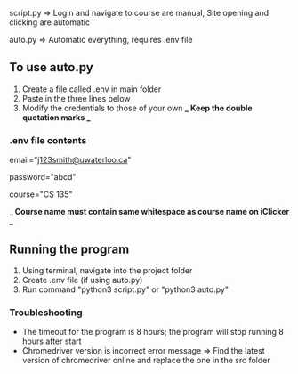 script.py => Login and navigate to course are manual, Site opening and clicking are automatic

auto.py => Automatic everything, requires .env file

## To use auto.py

1. Create a file called .env in main folder
2. Paste in the three lines below
3. Modify the credentials to those of your own
   **_ Keep the double quotation marks _**

### .env file contents

email="j123smith@uwaterloo.ca"

password="abcd"

course="CS 135"

**_ Course name must contain same whitespace as course name on iClicker _**

## Running the program

1. Using terminal, navigate into the project folder
2. Create .env file (if using auto.py)
3. Run command "python3 script.py" or "python3 auto.py"

### Troubleshooting

- The timeout for the program is 8 hours; the program will stop running 8 hours after start
- Chromedriver version is incorrect error message => Find the latest version of chromedriver online and replace the one in the src folder
